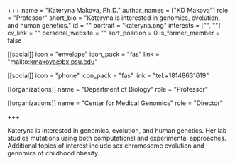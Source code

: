+++
name = "Kateryna Makova, Ph.D."
author_names = ["KD Makova"]
role = "Professor"
short_bio = "Kateryna is interested in genomics, evolution, and human genetics."
id = ""
portrait = "kateryna.png"
interests = ["", ""]
cv_link = ""
personal_website = ""
sort_position = 0
is_former_member = false

[[social]]
    icon = "envelope"
    icon_pack = "fas"
    link = "mailto:kmakova@bx.psu.edu"

[[social]]
    icon = "phone"
    icon_pack = "fas"
    link = "tel:+18148631619"

[[organizations]]
    name = "Department of Biology"
    role = "Professor"

[[organizations]]
    name = "Center for Medical Genomics"
    role = "Director"



+++

Kateryna is interested in genomics, evolution, and human genetics.
Her lab studies mutations using both computational and experimental
approaches.  Additional topics of interest include sex chromosome
evolution and genomics of childhood obesity.

